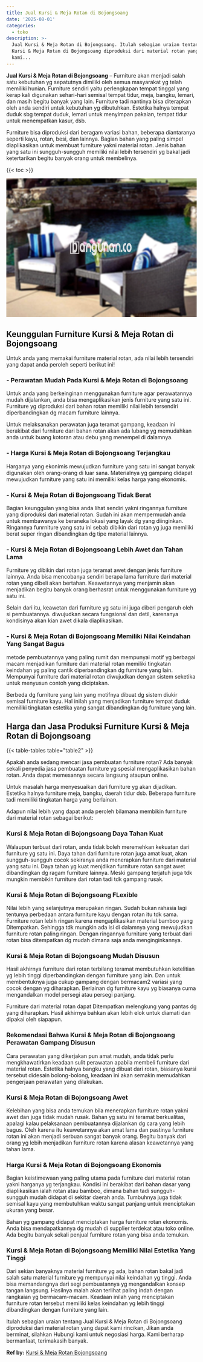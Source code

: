 ```yaml
---
title: Jual Kursi & Meja Rotan di Bojongsoang
date: '2025-08-01'
categories:
  - toko
description: >-
  Jual Kursi & Meja Rotan di Bojongsoang. Itulah sebagian uraian tentang Jual
  Kursi & Meja Rotan di Bojongsoang diproduksi dari material rotan yang dapat
  kami...
---
```


**Jual Kursi & Meja Rotan di Bojongsoang** – Furniture akan menjadi salah satu kebutuhan yg sepatutnya dimiliki oleh semua masyarakat yg telah memiliki hunian. Furniture sendiri yaitu perlengkapan tempat tinggal yang kerap kali digunakan sehari-hari semisal tempat tidur, meja, bangku, lemari, dan masih begitu banyak yang lain. Furniture tadi nantinya bisa diterapkan oleh anda sendiri untuk kebutuhan yg dibutuhkan. Estetika halnya tempat duduk sbg tempat duduk, lemari untuk menyimpan pakaian, tempat tidur untuk menempatkan kasur, dsb.

Furniture bisa diproduksi dari beragam variasi bahan, beberapa diantaranya seperti kayu, rotan, besi, dan lainnya. Bagian bahan yang paling simpel diaplikasikan untuk membuat furniture yakni material rotan. Jenis bahan yang satu ini sungguh-sungguh memiliki nilai lebih tersendiri yg bakal jadi ketertarikan begitu banyak orang untuk membelinya.

{{< toc >}}

![Jual Kursi & Meja Rotan di Bojongsoang](/images/kursi-meja-rotan-murah11.png)

## Keunggulan Furniture Kursi & Meja Rotan di Bojongsoang

Untuk anda yang memakai furniture material rotan, ada nilai lebih tersendiri yang dapat anda peroleh seperti berikut ini!

### \- Perawatan Mudah Pada Kursi & Meja Rotan di Bojongsoang

Untuk anda yang berkeinginan menggunakan furniture agar perawatannya mudah dijalankan, anda bisa mengaplikasikan jenis furniture yang satu ini. Furniture yg diproduksi dari bahan rotan memiliki nilai lebih tersendiri diperbandingkan dg macam furniture lainnya.

Untuk melaksanakan perawatan juga teramat gampang, keadaan ini berakibat dari furniture dari bahan rotan akan ada lubang yg memudahkan anda untuk buang kotoran atau debu yang menempel di dalamnya.

### \- Harga Kursi & Meja Rotan di Bojongsoang Terjangkau

Harganya yang ekonimis mewujudkan furniture yang satu ini sangat banyak digunakan oleh orang-orang di luar sana. Materialnya yg gampang didapat mewujudkan furniture yang satu ini memiliki kelas harga yang ekonomis.

### \- Kursi & Meja Rotan di Bojongsoang Tidak Berat

Bagian keunggulan yang bisa anda lihat sendiri yakni ringannya furniture yang diproduksi dari material rotan. Sudah ini akan mempermudah anda untuk membawanya ke beraneka lokasi yang layak dg yang diinginkan. Ringannya funrniture yang satu ini sebab dibikin dari rotan yg juga memiliki berat super ringan dibandingkan dg tipe material lainnya.

### \- Kursi & Meja Rotan di Bojongsoang Lebih Awet dan Tahan Lama

Furniture yg dibikin dari rotan juga teramat awet dengan jenis furniture lainnya. Anda bisa mencobanya sendiri berapa lama furniture dari material rotan yang dibeli akan bertahan. Keawetannya yang menjamin akan menjadikan begitu banyak orang berhasrat untuk menggunakan furniture yg satu ini.

Selain dari itu, keawetan dari furniture yg satu ini juga diberi pengaruh oleh si pembuatannya. diwujudkan secara fungsional dan detil, karenanya kondisinya akan kian awet dikala diaplikasikan.

### \- Kursi & Meja Rotan di Bojongsoang Memiliki Nilai Keindahan Yang Sangat Bagus

metode pembuatannya yang paling rumit dan mempunyai motif yg berbagai macam menjadikan furniture dari material rotan memiliki tingkatan keindahan yg paling cantik diperbandingkan dg furniture yang lain. Mempunyai furniture dari material rotan diwujudkan dengan sistem seketika untuk menyusun contoh yang diciptakan.

Berbeda dg furniture yang lain yang motifnya dibuat dg sistem diukir semisal furniture kayu. Hal inilah yang menjadikan furniture tempat duduk memiliki tingkatan estetika yang sangat dibandingkan dg furniture yang lain.

## Harga dan Jasa Produksi Furniture Kursi & Meja Rotan di Bojongsoang

{{< table-tables table="table2" >}}

Apakah anda sedang mencari jasa pembuatan furniture rotan? Ada banyak sekali penyedia jasa pembuatan furniture yg spesial mengaplikasikan bahan rotan. Anda dapat memesannya secara langsung ataupun online.

Untuk masalah harga menyesuaikan dari furniture yg akan dijadikan. Estetika halnya furniture meja, bangku, daerah tidur dsb. Beberapa furniture tadi memiliki tingkatan harga yang berlainan.

Adapun nilai lebih yang dapat anda peroleh bilamana membikin furniture dari material rotan sebagai berikut:

### Kursi & Meja Rotan di Bojongsoang Daya Tahan Kuat

Walaupun terbuat dari rotan, anda tidak boleh meremehkan kekuatan dari furniture yg satu ini. Daya tahan dari furniture rotan juga amat kuat, akan sungguh-sungguh cocok sekiranya anda menerapkan furniture dari material yang satu ini. Daya tahan yg kuat menjdikan furniture rotan sangat awet dibandingkan dg ragam furniture lainnya. Meski gampang terjatuh juga tdk mungkin membikin furniture dari rotan tadi tdk gampang rusak.

### Kursi & Meja Rotan di Bojongsoang FLexible

Nilai lebih yang selanjutnya merupakan ringan. Sudah bukan rahasia lagi tentunya perbedaan antara furniture kayu dengan rotan itu tdk sama. Furniture rotan lebih ringan karena mengaplikasikan material bamboo yang Ditempatkan. Sehingga tdk mungkin ada isi di dalamnya yang mewujudkan furniture rotan paling ringan. Dengan ringannya furniture yang terbuat dari rotan bisa ditempatkan dg mudah dimana saja anda menginginkannya.

### Kursi & Meja Rotan di Bojongsoang Mudah Disusun

Hasil akhirnya furniture dari rotan terbilang teramat membutuhkan ketelitian yg lebih tinggi diperbandingkan dengan furniture yang lain. Dan untuk membentuknya juga cukup gampang dengan bermacam2 variasi yang cocok dengan yg diharapkan. Berlainan dg furniture kayu yg biasanya cuma mengandalkan model persegi atau persegi panjang.

Furniture dari material rotan dapat Ditempatkan melengkung yang pantas dg yang diharapkan. Hasil akhirnya bahkan akan lebih elok untuk diamati dan dipakai oleh siapapun.

### Rekomendasi Bahwa Kursi & Meja Rotan di Bojongsoang Perawatan Gampang Disusun

Cara perawatan yang dikerjakan pun amat mudah, anda tidak perlu mengkhawatirkan keadaan sulit perawatan apabila membeli furniture dari material rotan. Estetika halnya bangku yang dibuat dari rotan, biasanya kursi tersebut didesain bolong-bolong, keadaan ini akan semakin memudahkan pengerjaan perawatan yang dilakukan.

### Kursi & Meja Rotan di Bojongsoang Awet

Kelebihan yang bisa anda temukan bila menerapkan furniture rotan yakni awet dan juga tidak mudah rusak. Bahan yg satu ini teramat berkualitas, apalagi kalau pelaksanaan pembuatannya dijalankan dg cara yang lebih bagus. Oleh karena itu keawetannya akan amat lama dan pastinya furniture rotan ini akan menjadi serbuan sangat banyak orang. Begitu banyak dari orang yg lebih menjadikan furniture rotan karena alasan keawetannya yang tahan lama.

### Harga Kursi & Meja Rotan di Bojongsoang Ekonomis

Bagian keistimewaan yang paling utama pada furniture dari material rotan yakni harganya yg terjangkau. Kondisi ini berakibat dari bahan dasar yang diaplikasikan ialah rotan atau bamboo, dimana bahan tadi sungguh-sungguh mudah didapat di sekitar daerah anda. Tumbuhnya juga tidak semisal kayu yang membutuhkan waktu sangat panjang untuk menciptakan ukuran yang besar.

Bahan yg gampang didapat menciptakan harga furniture rotan ekonomis. Anda bisa mendapatkannya dg mudah di supplier terdekat atau toko online. Ada begitu banyak sekali penjual furniture rotan yang bisa anda temukan.

### Kursi & Meja Rotan di Bojongsoang Memiliki Nilai Estetika Yang Tinggi

Dari sekian banyaknya material furniture yg ada, bahan rotan bakal jadi salah satu material furniture yg mempunyai nilai keindahan yg tinggi. Anda bisa memandangnya dari segi pembuatannya yg mengandalkan konsep tangan langsung. Hasilnya malah akan terlihat paling indah dengan rangkaian yg bermacam-macam. Keadaan inilah yang menciptakan furniture rotan tersebut memiliki kelas keindahan yg lebih tinggi dibandingkan dengan furniture yang lain.

Itulah sebagian uraian tentang Jual Kursi & Meja Rotan di Bojongsoang diproduksi dari material rotan yang dapat kami rincikan, Jikan anda berminat, silahkan Hubungi kami untuk negosiasi harga. Kami berharap bermanfaat, terimakasih banyak.

**Ref by:** [Kursi & Meja Rotan Bojongsoang](https://id.wikipedia.org/wiki/Kursi)
